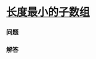 # [长度最小的子数组](https://leetcode-cn.com/problems/minimum-size-subarray-sum)

### 问题

### 解答

```

```

